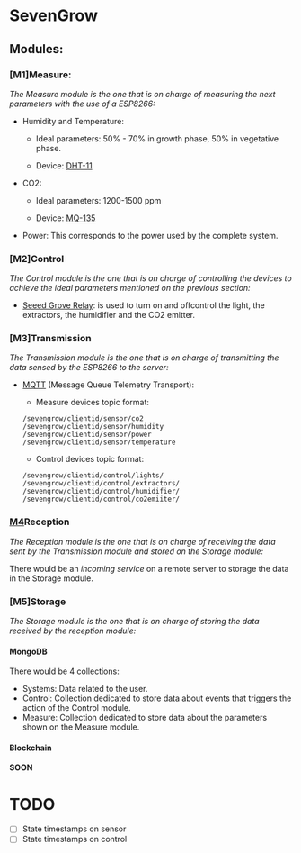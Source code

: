 # SevenGrow

## Modules:

### [M1]Measure:

_The Measure module is the one that is on charge of measuring the next parameters with the use of a ESP8266:_

* Humidity and Temperature:

  * Ideal parameters: 50% - 70% in growth phase, 50% in vegetative phase.

  * Device: [DHT-11](https://www.mouser.com/ds/2/758/DHT11-Technical-Data-Sheet-Translated-Version-1143054.pdf)

* CO2:

  * Ideal parameters: 1200-1500 ppm 

  * Device: [MQ-135](https://www.olimex.com/Products/Components/Sensors/SNS-MQ135/resources/SNS-MQ135.pdf)

* Power:
  This corresponds to the power used by the complete system.

### [M2]Control

_The Control module is the one that is on charge of controlling the devices to achieve the ideal parameters mentioned on the previous section:_

* [Seeed Grove Relay](http://wiki.seeedstudio.com/Grove-Relay/): is used to turn on and offcontrol the light, the extractors, the humidifier and the CO2 emitter.

### [M3]Transmission

_The Transmission module is the one that is on charge of transmitting the data sensed by the ESP8266 to the server:_

* [MQTT](http://mqtt.org/) (Message Queue Telemetry Transport):

  * Measure devices topic format: 
  ````
  /sevengrow/clientid/sensor/co2
  /sevengrow/clientid/sensor/humidity
  /sevengrow/clientid/sensor/power
  /sevengrow/clientid/sensor/temperature
  ````

  * Control devices topic format:
  ````
  /sevengrow/clientid/control/lights/
  /sevengrow/clientid/control/extractors/
  /sevengrow/clientid/control/humidifier/
  /sevengrow/clientid/control/co2emiiter/
  ````
  
### [M4](https://github.com/matiasbn/sevengrow/tree/master/reception)Reception
_The Reception module is the one that is on charge of receiving the data sent by the Transmission module and stored on the Storage module:_

There would be an *incoming service* on a remote server to storage the data in the Storage module.

### [M5]Storage

_The Storage module is the one that is on charge of storing the data received by the reception module:_

#### MongoDB

There would be 4 collections:
* Systems: Data related to the user.
* Control: Collection dedicated to store data about events that triggers the action of the Control module.
* Measure: Collection dedicated to store data about the parameters shown on the Measure module.

#### Blockchain
**SOON**

# TODO
- [ ] State timestamps on sensor
- [ ] State timestamps on control
